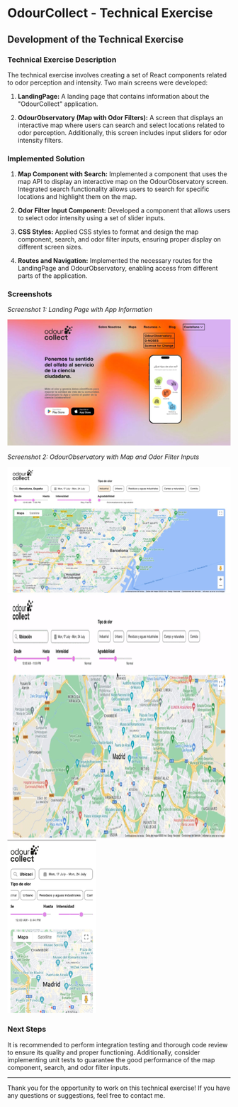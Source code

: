 # OdourCollect - Technical Exercise

## Development of the Technical Exercise

### Technical Exercise Description

The technical exercise involves creating a set of React components related to odor perception and intensity. Two main screens were developed:

1. **LandingPage:** A landing page that contains information about the "OdourCollect" application.

2. **OdourObservatory (Map with Odor Filters):** A screen that displays an interactive map where users can search and select locations related to odor perception. Additionally, this screen includes input sliders for odor intensity filters.

### Implemented Solution

1. **Map Component with Search:** Implemented a component that uses the map API to display an interactive map on the OdourObservatory screen. Integrated search functionality allows users to search for specific locations and highlight them on the map.

2. **Odor Filter Input Component:** Developed a component that allows users to select odor intensity using a set of slider inputs.

3. **CSS Styles:** Applied CSS styles to format and design the map component, search, and odor filter inputs, ensuring proper display on different screen sizes.

4. **Routes and Navigation:** Implemented the necessary routes for the LandingPage and OdourObservatory, enabling access from different parts of the application.

### Screenshots

*Screenshot 1: Landing Page with App Information*

![Landing Page](./odour-landing.jpg)

*Screenshot 2: OdourObservatory with Map and Odor Filter Inputs*

![OdourObservatory](/Odour-inputs.jpg)
<img src="/OdourCollectVideo.gif" alt="OdourObservatory" width="100%" height="550"/>
<img src="/MobileOdourInputs.jpg" alt="OdourObservatory" width="200" height="390"/>



### Next Steps

It is recommended to perform integration testing and thorough code review to ensure its quality and proper functioning. Additionally, consider implementing unit tests to guarantee the good performance of the map component, search, and odor filter inputs.

---

Thank you for the opportunity to work on this technical exercise! If you have any questions or suggestions, feel free to contact me.

